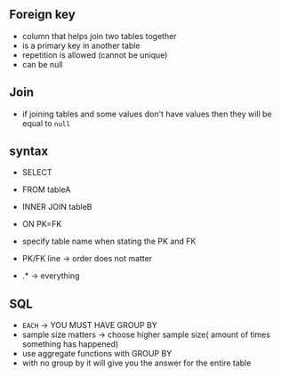 ## Foreign key

- column that helps join two tables together
- is a primary key in another table
- repetition is allowed (cannot be unique)
- can be null

## Join

- if joining tables and some values don't have values then they will be equal to `null`

## syntax

- SELECT
- FROM tableA
- INNER JOIN tableB
- ON PK=FK

- specify table name when stating the PK and FK
- PK/FK line -> order does not matter
- .\* -> everything

## SQL

- `EACH` -> YOU MUST HAVE GROUP BY
- sample size matters -> choose higher sample size( amount of times something has happened)
- use aggregate functions with GROUP BY
- with no group by it will give you the answer for the entire table
